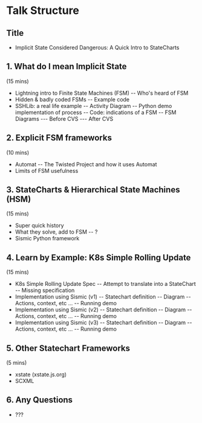 # Talk Structure

## Title

- Implicit State Considered Dangerous: A Quick Intro to StateCharts

## 1. What do I mean Implicit State

(15 mins)

- Lightning intro to Finite State Machines (FSM)
-- Who's heard of FSM
- Hidden & badly coded FSMs
-- Example code
- SSHLib: a real life example
-- Activity Diagram
-- Python demo implementation of process
-- Code: indications of a FSM
-- FSM Diagrams
--- Before CVS
--- After CVS

## 2. Explicit FSM frameworks

(10 mins)

- Automat
-- The Twisted Project and how it uses Automat
- Limits of FSM usefulness

## 3. StateCharts & Hierarchical State Machines (HSM)

(15 mins)

- Super quick history
- What they solve, add to FSM
-- ?
- Sismic Python framework

## 4. Learn by Example: K8s Simple Rolling Update

(15 mins)

- K8s Simple Rolling Update Spec
-- Attempt to translate into a StateChart
-- Missing specification
- Implementation using Sismic (v1)
-- Statechart definition
-- Diagram
-- Actions, context, etc ...
-- Running demo
- Implementation using Sismic (v2)
-- Statechart definition
-- Diagram
-- Actions, context, etc ...
-- Running demo
- Implementation using Sismic (v3)
-- Statechart definition
-- Diagram
-- Actions, context, etc ...
-- Running demo

## 5. Other Statechart Frameworks

(5 mins)

- xstate (xstate.js.org)
- SCXML

## 6. Any Questions

- ???
